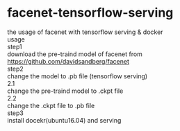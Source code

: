# facenet-tensorflow-serving
the usage of facenet with tensorflow serving & docker<br> 
usage<br> 
step1<br> 
download the pre-traind model of facenet from https://github.com/davidsandberg/facenet<br> 
step2<br> 
change the model to .pb file (tensorflow serving)<br> 
  2.1<br> 
  change the pre-traind model to .ckpt file <br> 
  2.2<br> 
  change the .ckpt file to .pb file<br> 
step3<br>
install docekr(ubuntu16.04) and serving<br>
